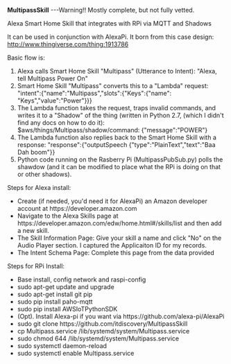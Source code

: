 <B>MultipassSkill</B> ---Warning!! Mostly complete, but not fully vetted.

Alexa Smart Home Skill that integrates with RPi via MQTT and Shadows

It can be used in conjunction with AlexaPi. 
It born from this case design: http://www.thingiverse.com/thing:1913786

Basic flow is: 
<ol><li>Alexa calls Smart Home Skill "Multipass" (Utterance to Intent): "Alexa, tell Multipass Power On"</li>
<li>Smart Home Skill "Multipass" converts this to a "Lambda" request: "intent":{"name":"Multipass","slots":{"Keys":{"name": "Keys","value":"Power"}}} </li>
<li>The Lambda function takes the request, traps invalid commands, and writes it to a "Shadow" of the thing (written in Python 2.7, (which I didn't find any docs on how to do it): $aws/things/Multipass/shadow/command: {"message":"POWER"} </li>
<li>The Lambda function also replies back to the Smart Home Skill with a response: "response":{"outputSpeech {"type":"PlainText","text":"Baa Dah boom"}}</li>
<li>Python code running on the Rasberry Pi (MultipassPubSub.py) polls the shawdow (and it can be modified to place what the RPi is doing on that or other shadows).</li></ol>

Steps for Alexa install:
<ul><li>Create (if needed, you'd need it for AlexaPi) an Amazon developer account at https://developer.amazon.com</li>
<li>Navigate to the Alexa Skills page at https://developer.amazon.com/edw/home.html#/skills/list and then add a new skill.</li>
<li>The Skill Information Page: Give your skill a name and click "No" on the Audio Player section. I captured the Applicaiton ID for my records. </li>
<li>The Intent Schema Page: Complete this page from the data provided

</ul>

Steps for RPi Install: 
<ul><li>Base install, config network and raspi-config</li>
<li>sudo apt-get update and upgrade </li>
<li>sudo apt-get install git pip </li>
<li>sudo pip install paho-mqtt </li>
<li>sudo pip install AWSIoTPythonSDK </li>
<li>(Opt). Install Alexa-pi if you want via https://github.com/alexa-pi/AlexaPi </li>
<li>sudo git clone https://github.com/itdiscovery/MultipassSkill</li>
<li>cp Multipass.service /lib/systemd/system/Multipass.service</li>
<li>sudo chmod 644 /lib/systemd/system/Multipass.service</li>
<li>sudo systemctl daemon-reload</li>
<li>sudo systemctl enable Multipass.service</li>


</ul>
